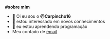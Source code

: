 **#sobre mim**
- 👋 Oi eu sou o **@Carpincho16**
- 👀 estou interessado em novos conhecimentos
- 🌱 eu estou aprendendo programação 
- Meu contado de [email](antony.rosa@escola.pr.gov.br)
